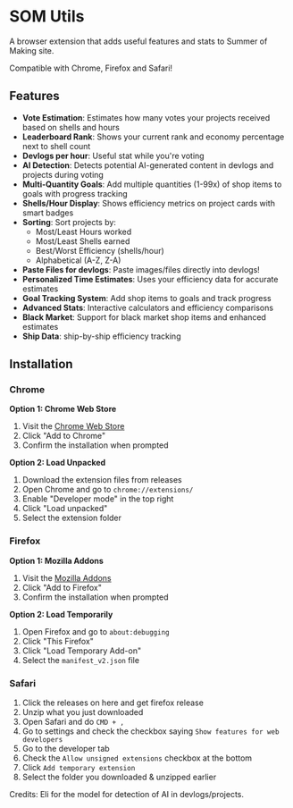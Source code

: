 # SOM Utils

A browser extension that adds useful features and stats to Summer of Making site.

Compatible with Chrome, Firefox and Safari!

## Features

- **Vote Estimation**: Estimates how many votes your projects received based on shells and hours
- **Leaderboard Rank**: Shows your current rank and economy percentage next to shell count
- **Devlogs per hour**: Useful stat while you're voting
- **AI Detection**: Detects potential AI-generated content in devlogs and projects during voting
- **Multi-Quantity Goals**: Add multiple quantities (1-99x) of shop items to goals with progress tracking
- **Shells/Hour Display**: Shows efficiency metrics on project cards with smart badges
- **Sorting**: Sort projects by:
  - Most/Least Hours worked
  - Most/Least Shells earned
  - Best/Worst Efficiency (shells/hour)
  - Alphabetical (A-Z, Z-A)
- **Paste Files for devlogs**: Paste images/files directly into devlogs!
- **Personalized Time Estimates**: Uses your efficiency data for accurate estimates
- **Goal Tracking System**: Add shop items to goals and track progress
- **Advanced Stats**: Interactive calculators and efficiency comparisons
- **Black Market**: Support for black market shop items and enhanced estimates
- **Ship Data**:  ship-by-ship efficiency tracking 

## Installation

### Chrome
**Option 1: Chrome Web Store**
1. Visit the [Chrome Web Store](https://chromewebstore.google.com/detail/som-utils/jamcebgnbkndmjoekldaeefjifeohpdg)
2. Click "Add to Chrome"
3. Confirm the installation when prompted

**Option 2: Load Unpacked**
1. Download the extension files from releases
2. Open Chrome and go to `chrome://extensions/`
3. Enable "Developer mode" in the top right
4. Click "Load unpacked"
5. Select the extension folder

### Firefox
**Option 1: Mozilla Addons**
1. Visit the [Mozilla Addons](https://addons.mozilla.org/en-US/firefox/addon/som-utils/)
2. Click "Add to Firefox"
3. Confirm the installation when prompted

**Option 2: Load Temporarily**
1. Open Firefox and go to `about:debugging`
2. Click "This Firefox"
3. Click "Load Temporary Add-on"
4. Select the `manifest_v2.json` file

### Safari

1. Click the releases on here and get firefox release
2. Unzip what you just downloaded
3. Open Safari and do `CMD + ,`
4. Go to settings and check the checkbox saying `Show features for web developers`
5. Go to the developer tab
6. Check the `Allow unsigned extensions` checkbox at the bottom
7. Click `Add temporary extension`
8. Select the folder you downloaded & unzipped earlier

Credits: Eli for the model for detection of AI in devlogs/projects.

